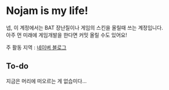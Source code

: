 # Nojam is my life!
넵, 이 계정에서는 BAT 장난질이나 게임의 스킨을 올릴때 쓰는 계정입니다.  
아주 먼 미래에 게임개발을 한다면 커밋 올릴 수도 있어요!  
  
주 활동 지역 : [네이버 블로그](https://blog.naver.com/tvasuper)
## To-do
지금은 머리에 떠오르는 게 없습미다...
